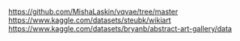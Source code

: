 https://github.com/MishaLaskin/vqvae/tree/master
https://www.kaggle.com/datasets/steubk/wikiart
https://www.kaggle.com/datasets/bryanb/abstract-art-gallery/data
